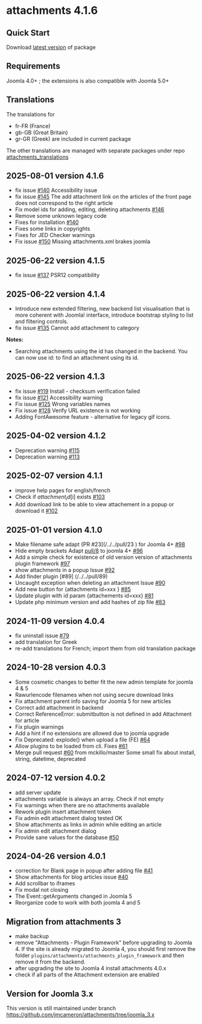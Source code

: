 # attachments 4.1.6

## Quick Start

Download <a href="https://github.com/jmcameron/attachments/releases/latest" target="_blank">latest version</a> of package

## Requirements

Joomla 4.0+ ; the extensions is also compatible with Joomla 5.0+

## Translations

The translations for 
- fr-FR (France)
- gb-GB (Great Britain)
- gr-GR (Greek)
are included in current package

The other translations are managed with separate packages under repo [attachments_translations](https://github.com/jmcameron/attachments_translations/https://github.com/jmcameron/attachments_translations)


## 2025-08-01 version 4.1.6

- fix issue [#140](/../../issues/140) Accessibility issue
- fix issue [#145](/../../issues/145) The add attachment link on the articles of the front page does not correspond to the right article
- Fix model ids for adding, editing, deleting attachments [#146](/../../pull/146)
- Remove some unknown legacy code
- Fixes for installation [#140](/../../pull/140)
- Fixes some links in copyrights
- Fixes for JED Checker warnings
- Fix issue [#150](/../../issues/150) Missing attachments.xml brakes joomla 


## 2025-06-22 version 4.1.5

- fix issue [#137](/../../issues/137) PSR12 compatibility

## 2025-06-22 version 4.1.4

- Introduce new extended filtering, new backend list visualisation that is more coherent with Joomla! interface, 
  introduce bootstrap styling to list and filtering controls.
- fix issue [#135](/../../issues/135)  Cannot add attachment to category

**Notes:**
- Searching attachments using the id has changed in the backend. You can now use id: to find an attachment using its id.

## 2025-06-22 version 4.1.3

- fix issue [#119](/../../issues/119) Install - checksum verification failed
- fix issue [#121](/../../issues/121) Accessibility warning
- Fix issue [#125](/../../issues/125) Wrong variables names
- Fix issue [#128](/../../issues/128) Verify URL existence is not working
- Adding FontAwesome feature - alternative for legacy gif icons.

## 2025-04-02 version 4.1.2

- Deprecation warning [#115](/../../issues/115)
- Deprecation warning [#113](/../../issues/113)

## 2025-02-07 version 4.1.1

- improve help pages for english/french
- Check if $attachment_id[$i] exists [#103](/../../pull/103)
- Add download link to be able to view attachement in a popup or download it [#102](/../../pull/102)

## 2025-01-01 version 4.1.0

- Make filename safe adapt {PR #23](/../../pull/23 ) for Joomla 4+ [#98](/../../pull/98)
- Hide empty brackets Adapt [pull/8](/../../pull/8) to joomla 4+ [#96](/../../pull/96)
- Add a simple check for existence of old version version of attachments plugin framework [#97](/../../pull/97)
- show attachments in a popup Issue [#92](/../../issues/92)
- Add finder plugin [#89] (/../../pull/89)
- Uncaught exception when deleting an attachment Issue [#90](/../../issues/90)
- Add new button for {attachments id=xxx } [#85](/../../pull/85)
- Update plugin with id param {attachements id=xxx} [#81](/../../pull/81)
- Update php minimum version and add hashes of zip file [#83](/../../issues/83)

## 2024-11-09 version 4.0.4

- fix uninstall issue [#79](/../../issues/79)
- add translation for Greek
- re-add translations for French; import them from old translation package

## 2024-10-28 version 4.0.3

- Some cosmetic changes to better fit the new admin template for joomla 4 & 5
- Rawurlencode filenames when not using secure download links
- Fix attachment parent info saving for Joomla 5 for new articles
- Correct add attachment in backend
- Correct ReferenceError: submitbutton is not defined
  in add Attachment for article
- Fix plugin warnings
- Add a hint if no extensions are allowed due to joomla upgrade
- Fix Deprecated: explode() when upload a file (FE) [#64](/../../issues/64)
- Allow plugins to be loaded from cli. Fixes [#61](/../../issues/61)
- Merge pull request [#60](/../../pull/60) from mckillo/master
  Some small fix about install, string, datetime, deprecated

## 2024-07-12 version 4.0.2

- add server update
- attachments variable is always an array. Check if not empty
- Fix warnings when there are no attachments available
- Rework plugin insert attachment token
- Fix admin edit attachment dialog tested OK
- Show attachments as links in admin while editing an article
- Fix admin edit attachment dialog
- Provide sane values for the database [#50](/../../issues/50)


## 2024-04-26 version 4.0.1

- correction for Blank page in popup after adding file [#41](/../../issues/41)
- Show attachments for blog articles issue [#40](/../../issues/40)
- Add scrollbar to iframes
- Fix modal not closing
- The Event::getArguments changed in Joomla 5
- Reorganize code to work with both joomla 4 and 5

## Migration from attachments 3

- make backup
- remove "Attachments - Plugin Framework" before upgrading to Joomla 4. 
  If the site is already migrated to Joomla 4, you should first remove the folder ```plugins/attachments/attachments_plugin_framework``` 
  and then remove it from the backend.
- after upgrading the site to Joomla 4 install attachments 4.0.x
- check if all parts of the Attachment extension are enabled

## Version for Joomla 3.x

This version is still maintained under branch https://github.com/jmcameron/attachments/tree/joomla_3.x
